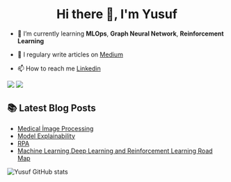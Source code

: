 <h1 align="center">Hi there 👋, I'm Yusuf</h1>

- 🌱 I’m currently learning **MLOps**, **Graph Neural Network**, **Reinforcement Learning**

- 📝 I regulary write articles on [Medium](https://medium.com/@yusufbaykaloglu)

- 📫 How to reach me [Linkedin](https://www.linkedin.com/in/yusufbaykaloglu/)

[![](https://img.shields.io/badge/linkedin-%230077B5.svg?&style=for-the-badge&logo=linkedin&logoColor=white)](https://www.linkedin.com/in/yusufbaykaloglu/)
[![](https://img.shields.io/badge/medium-%231DA1F2.svg?&style=for-the-badge&logo=mediumr&logoColor=white)](https://medium.com/@yusufbaykaloglu)


##  📚 Latest Blog Posts
- [Medical İmage Processing](https://medium.com/@yusufbaykaloglu/medikal-g%C3%B6r%C3%BCnt%C3%BC-i%CC%87%C5%9Fleme-medical-i%CC%87mage-processing-part-1-abecabce6c54)
- [Model Explainability](https://medium.com/@yusufbaykaloglu/model-explainability-model-a%C3%A7%C4%B1klanabilirli%C4%9Fi-8def80bea777)
- [RPA](https://medium.com/@yusufbaykaloglu/sanal-emek%C3%A7i-rpa-robotik-s%C3%BCre%C3%A7-otomasyonu-fabdfb8b2ebf)
- [Machine Learning,Deep Learning and Reinforcement Learning Road Map](https://medium.com/yetkingencler/machine-learning-deep-learning-and-reinforcement-learning-road-map-93e5cb8b8260)

![Yusuf GitHub stats](https://github-readme-stats.vercel.app/api?username=yusufbaykal&show_icons=true&theme=dark)

